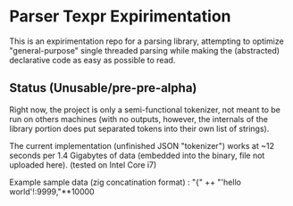 # Parser Texpr Expirimentation
This is an expirimentation repo for a parsing library, attempting
to optimize "general-purpose" single threaded parsing while making the (abstracted) declarative code
as easy as possible to read.

## Status (Unusable/pre-pre-alpha)
Right now, the project is only a semi-functional tokenizer, not meant to be run on others machines (with no outputs, however, the internals of the library portion does put separated tokens into their own list of strings).

The current implementation (unfinished JSON "tokenizer") works at ~12 seconds per 1.4 Gigabytes of data (embedded into the binary, file not uploaded here). (tested on Intel Core i7)

Example sample data (zig concatination format) : "{" ++ "'hello world'!:9999,"**10000

